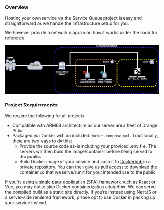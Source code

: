 ### Overview
Hosting your own service via the Service Queue project is easy and straightforward as we handle the infrastructure setup for you.

We however provide a network diagram on how it works under the hood for reference.

![Service Queue Hosted.drawio.png](_resources/Hosted%20Services/16f43185b4d19dfcb42d52395a885859_MD5.jpg)

### Project Requirements 
We require the following for all projects

- Compatible with ARM64 architecture as our server are a fleet of Orange Pi 5s
- Packaged via Docker with an included `docker-compose.yml`. Traditionally, there are two ways to do this; 
    - Provide the source code as-is including your provided .env file. The servers will then build the image/container before being served to the public.
    - Build Docker image of your service and push it to [Dockerhub](https://hub.docker.com/) in a private repository. You can then give us pull access to download the container so that we serve/run it for your intended use to the public

If you're using a single page application (SPA) framework such as React or Vue, you may opt to skip Docker containerization altogether. We can serve the compiled build as a static site directly. If you're instead using NextJS or a server-side rendered framework, please opt to use Docker in packing up your service instead.